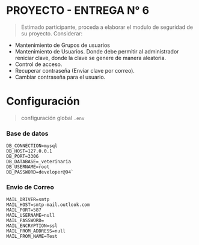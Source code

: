 # PROYECTO - ENTREGA N° 6

>Estimado participante, proceda a elaborar el modulo de seguridad de su proyecto.
Considerar:

* Mantenimiento de Grupos de usuarios
* Mantenimiento de Usuarios. Donde debe permitir al administrador reniciar clave,
  donde la clave se genere de manera aleatoria.
* Control de acceso.
* Recuperar contraseña (Enviar clave por correo).
* Cambiar contraseña para el usuario.

# Configuración
> configuración global `.env`

### Base de datos
```
DB_CONNECTION=mysql
DB_HOST=127.0.0.1
DB_PORT=3306
DB_DATABASE=_veterinaria
DB_USERNAME=root
DB_PASSWORD=developer@94`
```

### Envio de Correo

```
MAIL_DRIVER=smtp
MAIL_HOST=smtp-mail.outlook.com
MAIL_PORT=587
MAIL_USERNAME=null
MAIL_PASSWORD=
MAIL_ENCRYPTION=ssl
MAIL_FROM_ADDRESS=null
MAIL_FROM_NAME=Test
```
